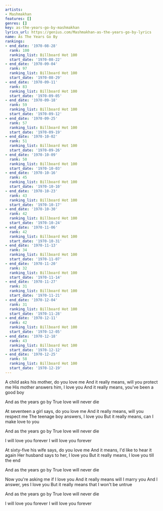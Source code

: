 ```yaml
---
artists:
- Mashmakhan
features: []
genres: []
key: as-the-years-go-by-mashmakhan
lyrics_url: https://genius.com/Mashmakhan-as-the-years-go-by-lyrics
name: As The Years Go By
rankings:
- end_date: '1970-08-28'
  rank: 100
  ranking_list: Billboard Hot 100
  start_date: '1970-08-22'
- end_date: '1970-09-04'
  rank: 97
  ranking_list: Billboard Hot 100
  start_date: '1970-08-29'
- end_date: '1970-09-11'
  rank: 83
  ranking_list: Billboard Hot 100
  start_date: '1970-09-05'
- end_date: '1970-09-18'
  rank: 59
  ranking_list: Billboard Hot 100
  start_date: '1970-09-12'
- end_date: '1970-09-25'
  rank: 57
  ranking_list: Billboard Hot 100
  start_date: '1970-09-19'
- end_date: '1970-10-02'
  rank: 51
  ranking_list: Billboard Hot 100
  start_date: '1970-09-26'
- end_date: '1970-10-09'
  rank: 50
  ranking_list: Billboard Hot 100
  start_date: '1970-10-03'
- end_date: '1970-10-16'
  rank: 45
  ranking_list: Billboard Hot 100
  start_date: '1970-10-10'
- end_date: '1970-10-23'
  rank: 43
  ranking_list: Billboard Hot 100
  start_date: '1970-10-17'
- end_date: '1970-10-30'
  rank: 42
  ranking_list: Billboard Hot 100
  start_date: '1970-10-24'
- end_date: '1970-11-06'
  rank: 42
  ranking_list: Billboard Hot 100
  start_date: '1970-10-31'
- end_date: '1970-11-13'
  rank: 34
  ranking_list: Billboard Hot 100
  start_date: '1970-11-07'
- end_date: '1970-11-20'
  rank: 32
  ranking_list: Billboard Hot 100
  start_date: '1970-11-14'
- end_date: '1970-11-27'
  rank: 31
  ranking_list: Billboard Hot 100
  start_date: '1970-11-21'
- end_date: '1970-12-04'
  rank: 31
  ranking_list: Billboard Hot 100
  start_date: '1970-11-28'
- end_date: '1970-12-11'
  rank: 42
  ranking_list: Billboard Hot 100
  start_date: '1970-12-05'
- end_date: '1970-12-18'
  rank: 43
  ranking_list: Billboard Hot 100
  start_date: '1970-12-12'
- end_date: '1970-12-25'
  rank: 58
  ranking_list: Billboard Hot 100
  start_date: '1970-12-19'
---
```

A child asks his mother, do you love me
And it really means, will you protect me
His mother answers him, I love you
And it really means, you've been a good boy

And as the years go by
True love will never die

At seventeen a girl says, do you love me
And it really means, will you respect me
The teenage boy answers, I love you
But it really means, can I make love to you

And as the years go by
True love will never die

I will love you forever
I will love you forever

At sixty-five his wife says, do you love me
And it means, I'd like to hear it again
Her husband says to her, I love you
But it really means, I love you till the end

And as the years go by
True love will never die

Now you're asking me if I love you
And it really means will I marry you
And I answer, yes I love you
But it really means that I won't be untrue

And as the years go by
True love will never die

I will love you forever
I will love you forever
